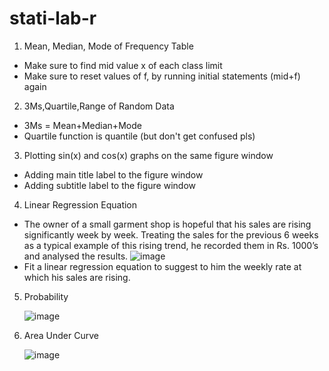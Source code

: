 # stati-lab-r
1. Mean, Median, Mode of Frequency Table 
  - Make sure to find mid value x of each class limit
  - Make sure to reset values of f, by running initial statements (mid+f) again
  
2. 3Ms,Quartile,Range of Random Data
  - 3Ms = Mean+Median+Mode
  - Quartile function is quantile (but don't get confused pls)

3. Plotting sin(x) and cos(x) graphs on the same figure window
  - Adding main title label to the figure window
  - Adding subtitle label to the figure window

4. Linear Regression Equation
  - The owner of a small garment shop is hopeful that his sales are rising significantly
    week by week. Treating the sales for the previous 6 weeks as a typical example of this
    rising trend, he recorded them in Rs. 1000’s and analysed the results.
   ![image](https://user-images.githubusercontent.com/67223373/117359894-1c37a380-aec9-11eb-9865-1de98f4f215b.png)
  - Fit a linear regression equation to suggest to him the weekly rate at which his sales
    are rising.
    
5. Probability

   ![image](https://user-images.githubusercontent.com/67223373/117360375-c57e9980-aec9-11eb-887d-2d0abf812dc0.png)

6. Area Under Curve

   ![image](https://user-images.githubusercontent.com/67223373/117360549-fe1e7300-aec9-11eb-98a6-2fb3995d932b.png)
